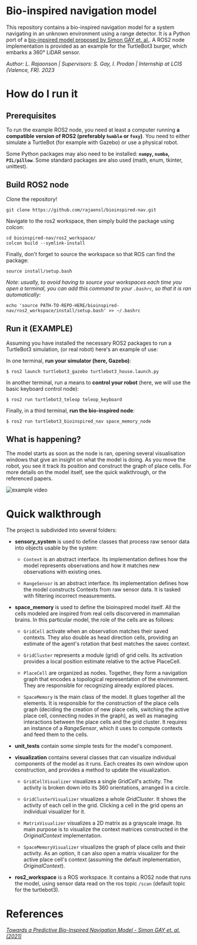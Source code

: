 # Bio-inspired navigation model

This repository contains a bio-inspired navigation model for a system navigating in an unknown environment using a range detector. It is a Python port of a [bio-inpsired model proposed by Simon GAY et. al.](https://www.mdpi.com/2078-2489/12/3/100). A ROS2 node implementation is provided as an example for the TurtleBot3 burger, which embarks a 360° LiDAR sensor.

*Author: L. Rajaonson    |    Supervisors: S. Gay, I. Prodan    |    Internship at LCIS (Valence, FR). 2023*
# How do I run it

## Prerequisites

To run the example ROS2 node, you need at least a computer running **a compatible version of ROS2 (preferably `humble` or `foxy`)**. You need to either simulate a TurtleBot (for example with Gazebo) or use a physical robot. 

Some Python packages may also need to be installed: **`numpy`, `numba`, `PIL/pillow`**. Some standard packages are also used (math, enum, tkinter, unittest).

## Build ROS2 node

Clone the repository!

    git clone https://github.com/rajaonsl/bioinspired-nav.git

Navigate to the ros2 workspace, then simply build the package using colcon:

    
    cd bioinspired-nav/ros2_workspace/
    colcon build --symlink-install

Finally, don't forget to source the workspace so that ROS can find the package:

    source install/setup.bash

*Note: usually, to avoid having to source your workspaces each time you open a terminal, you can add this command to your `.bashrc`, so that it is ran automatically:*

    echo 'source PATH-TO-REPO-HERE/bioinspired-nav/ros2_workspace/install/setup.bash' >> ~/.bashrc

## Run it (EXAMPLE)

Assuming you have installed the necessary ROS2 packages to run a TurtleBot3 simulation, (or real robot) here's an example of use:

In one terminal, **run your simulator (here, Gazebo)**:

    $ ros2 launch turtlebot3_gazebo turtlebot3_house.launch.py

In another terminal, run a means to **control your robot** (here, we will use the basic keyboard control node):

    $ ros2 run turtlebot3_teleop teleop_keyboard

Finally, in a third terminal, **run the bio-inspired node**:

    $ ros2 run turtlebot3_bioinspired_nav space_memory_node

## What is happening?

The model starts as soon as the node is ran, opening several visualisation windows that give an insight on what the model is doing. As you move the robot, you see it track its position and construct the graph of place cells. For more details on the model itself, see the quick walkthrough, or the referenced papers.

![example video](https://drive.google.com/file/d/1onjPlXOLvQjvS88E0yt5I_P-8BwzDc7v/view)

# Quick walkthrough

The project is subdivided into several folders:

- **sensory_system** is used to define classes that process raw sensor data into objects usable by the system:
    - `Context` is an abstract interface. Its implementation defines how the model represents observations and how
    it matches new observations with existing ones.

    - `RangeSensor` is an abstract interface. Its implementation defines how the model constructs Contexts from raw sensor data. It is tasked with filtering incorrect measurements.
- **space_memory** is used to define the bioinspired model itself. All the cells modeled are inspired from real cells discorvered in mammalian brains. In this particular model, the role of the cells are as follows:
    - `GridCell` activate when an observation matches their saved contexts. They also double as head direction cells, providing an estimate of the agent's rotation that best matches the savec context.

    - `GridCluster` represents a module (grid) of grid cells. Its activation provides a local position estimate relative to the active PlaceCell.

    - `PlaceCell` are organized as nodes. Together, they form a navigation graph that encodes a topological representation of the environment. They are responsible for recognizing already explored places.

    - `SpaceMemory` is the main class of the model. It glues together all the elements. It is responsible for the construction of the place cells graph (deciding the creation of new place cells, switching the active place cell, connecting nodes in the graph), as well as managing interactions between the place cells and the grid cluster. It requires an instance of a *RangeSensor*, which it uses to compute contexts and feed them to the cells.

- **unit_tests** contain some simple tests for the model's component.

- **visualization** contains several classes that can visualize individual components of the model as it runs. Each creates its own window upon construction, and provides a method to update the visualization.
    - `GridCellVisualizer` visualizes a single *GridCell*'s activity. The activity is broken down into its 360 orientations, arranged in a circle.

    - `GridClusterVisualizer` visualizes a whole *GridCluster*. It shows the activity of each cell in the grid. Clicking a cell in the grid opens an individual visualizer for it.

    - `MatrixVisualizer` visualizes a 2D matrix as a grayscale image. Its main purpose is to visualize the context matrices constructed in the *OriginalContext* implementation.

    - `SpaceMemoryVisualizer` visualizes the graph of place cells and their activity. As an option, it can also open a matrix visualizer for the active place cell's context (assuming the default implementation, *OriginalContext*).

- **ros2_workspace** is a ROS workspace. It contains a ROS2 node that runs the model, using sensor data read on the ros topic `/scan` (default topic for the turtlebot3).

# References

*[Towards a Predictive Bio-Inspired Navigation Model - Simon GAY et. al. (2021)](https://www.mdpi.com/2078-2489/12/3/100)*

